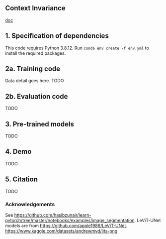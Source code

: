 ## Context Invariance

[doc](https://docs.google.com/document/d/1CASC_KfhdAUHPPOCFJq9HmI22ZsuO1mZjldPmRvDNMM/edit?usp=sharing)


## 1. Specification of dependencies

This code requires Python 3.8.12. Run `conda env create -f env.yml` to install the required packages.

## 2a. Training code
Data detail goes here. TODO

## 2b. Evaluation code
TODO

## 3. Pre-trained models
TODO

## 4. Demo
TODO

## 5. Citation
TODO

### Acknowledgements
See https://github.com/hasibzunair/learn-pytorch/tree/master/notebooks/examples/image_segmentation. LeViT-UNet models are from https://github.com/apple1986/LeViT-UNet. https://www.kaggle.com/datasets/andrewmvd/lits-png


